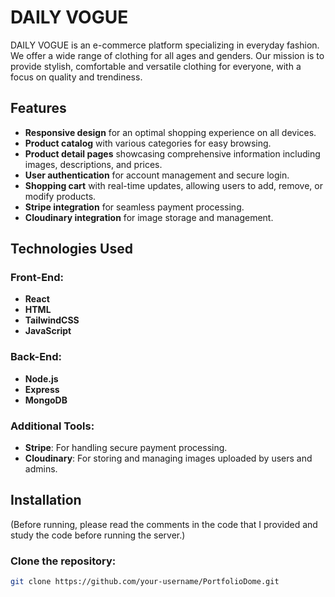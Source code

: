 # DAILY VOGUE

DAILY VOGUE is an e-commerce platform specializing in everyday fashion. We offer a wide range of clothing for all ages and genders. Our mission is to provide stylish, comfortable and versatile clothing for everyone, with a focus on quality and trendiness.

## Features

- **Responsive design** for an optimal shopping experience on all devices.
- **Product catalog** with various categories for easy browsing.
- **Product detail pages** showcasing comprehensive information including images, descriptions, and prices.
- **User authentication** for account management and secure login.
- **Shopping cart** with real-time updates, allowing users to add, remove, or modify products.
- **Stripe integration** for seamless payment processing.
- **Cloudinary integration** for image storage and management.

## Technologies Used

### Front-End:
- **React**
- **HTML**
- **TailwindCSS**
- **JavaScript**

### Back-End:
- **Node.js**
- **Express**
- **MongoDB**

### Additional Tools:
- **Stripe**: For handling secure payment processing.
- **Cloudinary**: For storing and managing images uploaded by users and admins.

## Installation

(Before running, please read the comments in the code that I provided and study the code before running the server.)

### Clone the repository:
```bash
git clone https://github.com/your-username/PortfolioDome.git
